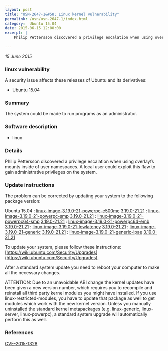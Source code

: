 ```yaml
---
layout: post
title: "USN-2647-1&#58; Linux kernel vulnerability"
permalink: /usn/usn-2647-1/index.html
category:  Ubuntu 15.04
date: 2015-06-15 12:00:00
excerpt: |
    Philip Pettersson discovered a privilege escalation when using overlayfs mounts inside of user namespaces. A local user could exploit this flaw to gain administrative privileges on the system. 
    
--- 
```

 
 

*15 June 2015*

### linux vulnerability

A security issue affects these releases of Ubuntu and its derivatives:

* Ubuntu 15.04

### Summary

The system could be made to run programs as an administrator. 

### Software description

* linux 

### Details

Philip Pettersson discovered a privilege escalation when using overlayfs mounts inside of user namespaces. A local user could exploit this flaw to gain administrative privileges on the system. 

### Update instructions

The problem can be corrected by updating your system to the following package version:

Ubuntu 15.04
 : [linux-image-3.19.0-21-powerpc-e500mc](https://launchpad.net/ubuntu/+source/linux) <span> [3.19.0-21.21](https://launchpad.net/ubuntu/+source/linux/3.19.0-21.21) </span> 
 : [linux-image-3.19.0-21-powerpc-smp](https://launchpad.net/ubuntu/+source/linux) <span> [3.19.0-21.21](https://launchpad.net/ubuntu/+source/linux/3.19.0-21.21) </span> 
 : [linux-image-3.19.0-21-powerpc64-smp](https://launchpad.net/ubuntu/+source/linux) <span> [3.19.0-21.21](https://launchpad.net/ubuntu/+source/linux/3.19.0-21.21) </span> 
 : [linux-image-3.19.0-21-powerpc64-emb](https://launchpad.net/ubuntu/+source/linux) <span> [3.19.0-21.21](https://launchpad.net/ubuntu/+source/linux/3.19.0-21.21) </span> 
 : [linux-image-3.19.0-21-lowlatency](https://launchpad.net/ubuntu/+source/linux) <span> [3.19.0-21.21](https://launchpad.net/ubuntu/+source/linux/3.19.0-21.21) </span> 
 : [linux-image-3.19.0-21-generic](https://launchpad.net/ubuntu/+source/linux) <span> [3.19.0-21.21](https://launchpad.net/ubuntu/+source/linux/3.19.0-21.21) </span> 
 : [linux-image-3.19.0-21-generic-lpae](https://launchpad.net/ubuntu/+source/linux) <span> [3.19.0-21.21](https://launchpad.net/ubuntu/+source/linux/3.19.0-21.21) </span> 

To update your system, please follow these instructions: [https://wiki.ubuntu.com/Security/Upgrades](https://wiki.ubuntu.com/Security/Upgrades).

After a standard system update you need to reboot your computer to make all the necessary changes.

ATTENTION: Due to an unavoidable ABI change the kernel updates have been given a new version number, which requires you to recompile and reinstall all third party kernel modules you might have installed. If you use linux-restricted-modules, you have to update that package as well to get modules which work with the new kernel version. Unless you manually uninstalled the standard kernel metapackages (e.g. linux-generic, linux-server, linux-powerpc), a standard system upgrade will automatically perform this as well. 

### References

 
 [CVE-2015-1328](http://people.ubuntu.com/~ubuntu-security/cve/CVE-2015-1328)
 

